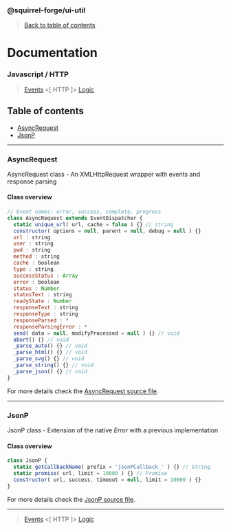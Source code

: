 ### @squirrel-forge/ui-util
> [Back to table of contents](../README.md#table-of-contents)

# Documentation
### Javascript / HTTP
> [Events](Events.md) <[ HTTP ]> [Logic](Logic.md)

## Table of contents
 - [AsyncRequest](#AsyncRequest)
 - [JsonP](#JsonP)

---

### AsyncRequest
AsyncRequest class - An XMLHttpRequest wrapper with events and response parsing

#### Class overview
```javascript
// Event names: error, success, complete, progress
class AsyncRequest extends EventDispatcher {
  static unique_url( url, cache = false ) {} // string
  constructor( options = null, parent = null, debug = null ) {}
  url : string
  user : string
  pwd : string
  method : string
  cache : boolean
  type : string
  successStatus : Array
  error : boolean
  status : Number
  statusText : string
  readyState : Number
  responseText : string
  responseType : string
  responseParsed : *
  responseParsingError : *
  send( data = null, modifyProcessed = null ) {} // void
  abort() {} // void
  _parse_auto() {} // void
  _parse_html() {} // void
  _parse_svg() {} // void
  _parse_string() {} // void
  _parse_json() {} // void
}
```
For more details check the [AsyncRequest source file](../src/es6/HTTP/AsyncRequest.js).

---

### JsonP
JsonP class - Extension of the native *Error* with a previous implementation

#### Class overview
```javascript
class JsonP {
  static getCallbackName( prefix = 'jsonPCallback_' ) {} // String
  static promise( url, limit = 10000 ) {} // Promise
  constructor( url, success, timeout = null, limit = 10000 ) {}
}
```
For more details check the [JsonP source file](../src/es6/HTTP/JsonP.js).

---

> [Events](Events.md) <[ HTTP ]> [Logic](Logic.md)
